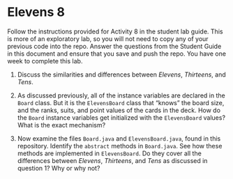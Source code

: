 # Elevens 8

Follow the instructions provided for Activity 8 in the student lab guide. This is more of an exploratory lab, so you will not need to copy any of your previous code into the repo. Answer the questions from the Student Guide in this document and ensure that you save and push the repo. You have one week to complete this lab.

1. Discuss the similarities and differences between *Elevens*, *Thirteens*, and *Tens*.

    <!-- All the games involve a board and a deck of cards. Methods like deal(), deckSize(), and isEmpty() are used across all three games as well. There are some methods that need to be implemented differently depending on the game (isLegal() and anotherPlayIsPossible()). This is why they are overridden in the subclass: so they could be used differently depending on the game.

      -->

2. As discussed previously, all of the instance variables are declared in the `Board` class. But it is the `ElevensBoard` class that “knows” the board size, and the ranks, suits, and point values of the cards in the deck. How do the `Board` instance variables get initialized with the `ElevensBoard` values? What is the exact mechanism?

    <!-- Through the super() method, the instance variables in the subclass are able to be initialized through the super class. The values are passed through the constructor to the superclass.

     -->

3. Now examine the files `Board.java` and `ElevensBoard.java`, found in this repository. Identify the `abstract` methods in `Board.java`. See how these methods are implemented in `ElevensBoard`. Do they cover all the differences between *Elevens*, *Thirteens*, and *Tens* as discussed in question 1? Why or why not?

    <!--  The two abstract methods in Board.java are isLegal() and anotherPlayIsPossible(). These methods do cover the differences because the methods can be shared throughout all three games whereas the overlapping methods are abstract. This allows them to be implemented in their respective games.

    -->
